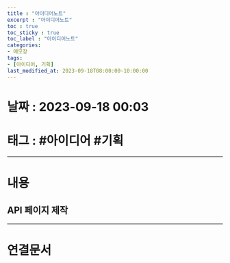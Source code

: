 ```yaml
---
title : "아이디어노트"
excerpt : "아이디어노트"
toc : true
toc_sticky : true
toc_label : "아이디어노트"
categories:
- 메모장
tags:
- [아이디어, 기획]
last_modified_at: 2023-09-18T08:00:00-10:00:00
---
```


# 날짜 : 2023-09-18 00:03

# 태그 : #아이디어 #기획

---

# 내용

## API 페이지 제작

---

# 연결문서

